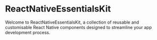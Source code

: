 # ReactNativeEssentialsKit
Welcome to ReactNativeEssentialsKit, a collection of reusable and customisable React Native components designed to streamline your app development process.
